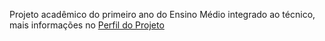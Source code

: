 Projeto acadêmico do primeiro ano do Ensino Médio integrado ao técnico, mais informações no <a href=https://github.com/ClubedosInvestidores>Perfil do Projeto</a>
